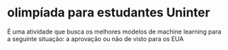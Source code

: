 <h1> olimpíada para estudantes Uninter </h1>

É uma atividade que busca os melhores modelos de machine learning para a seguinte situação: a aprovação ou não de visto para os EUA